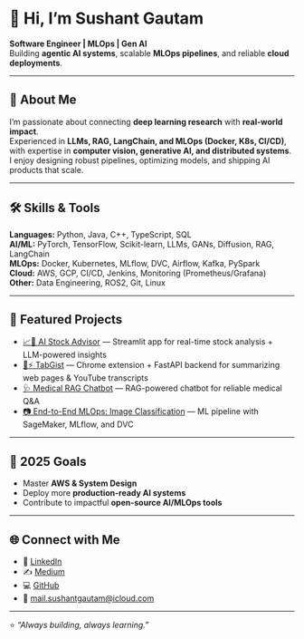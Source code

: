 # 👋 Hi, I’m Sushant Gautam  

**Software Engineer | MLOps | Gen AI**  
Building **agentic AI systems**, scalable **MLOps pipelines**, and reliable **cloud deployments**.  

---

## 🚀 About Me
I’m passionate about connecting **deep learning research** with **real-world impact**.  
Experienced in **LLMs, RAG, LangChain, and MLOps (Docker, K8s, CI/CD)**, with expertise in **computer vision, generative AI, and distributed systems**.  
I enjoy designing robust pipelines, optimizing models, and shipping AI products that scale.  

---

## 🛠 Skills & Tools
**Languages:** Python, Java, C++, TypeScript, SQL  
**AI/ML:** PyTorch, TensorFlow, Scikit-learn, LLMs, GANs, Diffusion, RAG, LangChain  
**MLOps:** Docker, Kubernetes, MLflow, DVC, Airflow, Kafka, PySpark  
**Cloud:** AWS, GCP, CI/CD, Jenkins, Monitoring (Prometheus/Grafana)  
**Other:** Data Engineering, ROS2, Git, Linux  

---

## 📌 Featured Projects
- [📈🤖 AI Stock Advisor](https://github.com/sushant097/ai-stock-advisor) — Streamlit app for real-time stock analysis + LLM-powered insights  
- [🧩⚡ TabGist](https://github.com/sushant097/tabgist-chrome) — Chrome extension + FastAPI backend for summarizing web pages & YouTube transcripts  
- [🩺 Medical RAG Chatbot](https://github.com/sushant097/medical-rag-chatbot) — RAG-powered chatbot for reliable medical Q&A  
- [📷 End-to-End MLOps: Image Classification](https://github.com/sushant097/ML-Interview-Preparation/tree/master/ML-Interview-Preparation/MlOps-Project/End-to-End-Mlops-Image-Classification-Project) — ML pipeline with SageMaker, MLflow, and DVC  

---

## 🎯 2025 Goals
- Master **AWS & System Design**  
- Deploy more **production-ready AI systems**  
- Contribute to impactful **open-source AI/MLOps tools**  

---

## 🌐 Connect with Me
- 💼 [LinkedIn](https://www.linkedin.com/in/susan-gautam/)  
- ✍️ [Medium](https://medium.com/@susant)  
- 💻 [GitHub](https://github.com/sushant097)  
- 📧 mail.sushantgautam@icloud.com  

---

⭐️ _“Always building, always learning.”_
